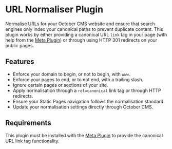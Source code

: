 # URL Normaliser Plugin

Normalise URLs for your October CMS website and ensure that search engines only index your canonical paths to prevent duplicate content. This plugin works by either providing a canonical URL `link` tag in your page (with help from the [Meta Plugin](https://github.com/bennothommo/october-plugin-meta)) or through using HTTP 301 redirects on your public pages.

## Features

- Enforce your domain to begin, or not to begin, with `www.`
- Enforce your pages to end, or to not end, with a trailing slash.
- Ignore certain pages or sections of your site.
- Apply normalisation through a `rel=canonical` link tag or through HTTP redirects.
- Ensure your Static Pages navigation follows the normalisation standard.
- Update your normalisation settings directly through October CMS.

## Requirements

This plugin must be installed with the [Meta Plugin](https://github.com/bennothommo/october-plugin-meta) to provide the canonical URL link tag functionality.